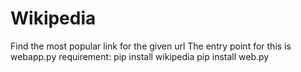 # Wikipedia
Find the most popular link for the given url
The entry point for this is webapp.py
requirement:
pip install wikipedia
pip install web.py
